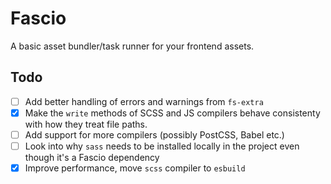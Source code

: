 # Fascio

A basic asset bundler/task runner for your frontend assets.

## Todo

-   [ ] Add better handling of errors and warnings from `fs-extra`
-   [x] Make the `write` methods of SCSS and JS compilers behave consistenty with how they treat file paths.
-   [ ] Add support for more compilers (possibly PostCSS, Babel etc.)
-   [ ] Look into why `sass` needs to be installed locally in the project even though it's a Fascio dependency
-   [x] Improve performance, move `scss` compiler to `esbuild`
